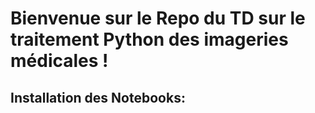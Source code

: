# Bienvenue sur le Repo du TD sur le traitement Python des imageries médicales !

## Installation des Notebooks: 
